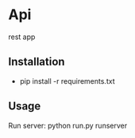 # Api
rest app

## Installation
 - pip install -r requirements.txt

## Usage
Run server: python run.py runserver
